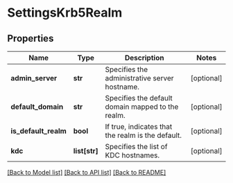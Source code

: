 # SettingsKrb5Realm

## Properties
Name | Type | Description | Notes
------------ | ------------- | ------------- | -------------
**admin_server** | **str** | Specifies the administrative server hostname. | [optional] 
**default_domain** | **str** | Specifies the default domain mapped to the realm. | [optional] 
**is_default_realm** | **bool** | If true, indicates that the realm is the default. | [optional] 
**kdc** | **list[str]** | Specifies the list of KDC hostnames. | [optional] 

[[Back to Model list]](../README.md#documentation-for-models) [[Back to API list]](../README.md#documentation-for-api-endpoints) [[Back to README]](../README.md)


